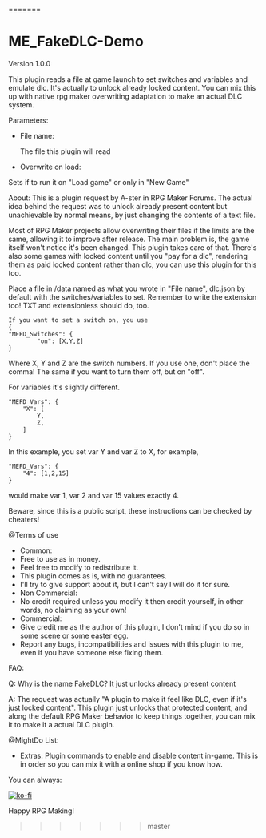 =======
# ME_FakeDLC-Demo
Version 1.0.0

This plugin reads a file at game launch to set switches and variables and emulate dlc. 
It's actually to unlock already locked content. You can mix this up with native rpg maker overwriting adaptation to make an actual DLC system.

Parameters:
 - File name:
 
   The file this plugin will read

  
 - Overwrite on load:
 
  Sets if to run it on "Load game" or only in "New Game"
  
About:
  This is a plugin request by A-ster in RPG Maker Forums.
  The actual idea behind the request was to unlock already present content but unachievable by normal means, by just changing the contents of a text file.
  
  Most of RPG Maker projects allow overwriting their files if the limits are the same, allowing it to improve after release.
  The main problem is, the game itself won't notice it's been changed. This plugin takes care of that.
  There's also some games with locked content until you "pay for a dlc", rendering them as paid locked content rather than dlc,
  you can use this plugin for this too.
  
  Place a file in <Project>/data named as what you wrote in "File name", dlc.json by default with the switches/variables to set.
  Remember to write the extension too! TXT and extensionless should do, too.
  
	If you want to set a switch on, you use 
  	{
  	"MEFD_Switches": {
			"on": [X,Y,Z]
  	}
  Where X, Y and Z are the switch numbers. If you use one, don't place the comma!
  The same if you want to turn them off, but on "off".
  
  For variables it's slightly different.
  
	"MEFD_Vars": {
		"X": [
			Y,
			Z,
		]
	}
  In this example, you set var Y and var Z to X, for example, 

	"MEFD_Vars": {
		"4": [1,2,15]
	}
would make var 1, var 2 and var 15 values exactly 4.

  Beware, since this is a public script, these instructions can be checked by cheaters!
  
  @Terms of use
  - Common:
  -  Free to use as in money.
  -  Feel free to modify to redistribute it.
  -  This plugin comes as is, with no guarantees.
  -  I'll try to give support about it, but I can't say I will do it for sure.
  - Non Commercial:
  -  No credit required unless you modify it then credit yourself, in other words,
    no claiming as your own!
  - Commercial:
  -  Give credit me as the author of this plugin, I don't mind if you do so in some
    scene or some easter egg.
  -  Report any bugs, incompatibilities and issues with this plugin to me, even if
    you have someone else fixing them.
  
  FAQ:
  
  Q: Why is the name FakeDLC? It just unlocks already present content
  
  A: The request was actually "A plugin to make it feel like DLC, even if it's just locked content". This plugin just unlocks that protected content, and along the default RPG Maker behavior to keep things together, you can mix it to make it a actual DLC plugin.
  
  
  
   @MightDo  List:
   
  - Extras: Plugin commands to enable and disable content in-game. This is in order so you can mix it with a online shop if you know how.


You can always: 

[![ko-fi](https://www.ko-fi.com/img/githubbutton_sm.svg)](https://ko-fi.com/S6S717SV2)

Happy RPG Making!
>>>>>>> master
